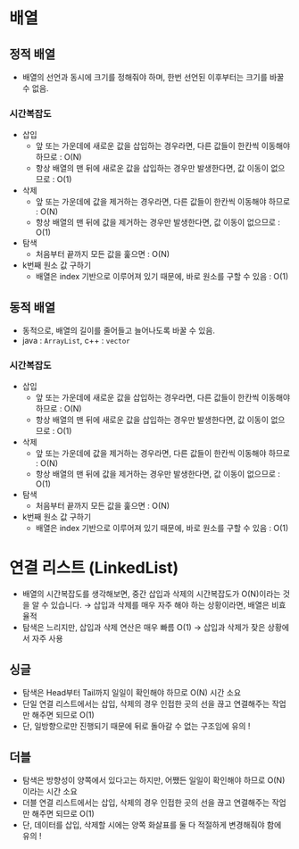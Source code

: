 # 배열
## 정적 배열
- 배열의 선언과 동시에 크기를 정해줘야 하며, 한번 선언된 이후부터는 크기를 바꿀 수 없음.
### 시간복잡도
- 삽입
  + 앞 또는 가운데에 새로운 값을 삽입하는 경우라면, 다른 값들이 한칸씩 이동해야 하므로 : O(N)
  + 항상 배열의 맨 뒤에 새로운 값을 삽입하는 경우만 발생한다면, 값 이동이 없으므로 : O(1)
- 삭제
  + 앞 또는 가운데에 값을 제거하는 경우라면, 다른 값들이 한칸씩 이동해야 하므로 : O(N)
  + 항상 배열의 맨 뒤에 값을 제거하는 경우만 발생한다면, 값 이동이 없으므로 : O(1)
- 탐색
  + 처음부터 끝까지 모든 값을 훑으면 : O(N)
- k번째 원소 값 구하기
  + 배열은 index 기반으로 이루어져 있기 때문에, 바로 원소를 구할 수 있음 : O(1)

## 동적 배열
- 동적으로, 배열의 길이를 줄어들고 늘어나도록 바꿀 수 있음.
- java : `ArrayList`, c++ : `vector`

### 시간복잡도
- 삽입
  + 앞 또는 가운데에 새로운 값을 삽입하는 경우라면, 다른 값들이 한칸씩 이동해야 하므로 : O(N)
  + 항상 배열의 맨 뒤에 새로운 값을 삽입하는 경우만 발생한다면, 값 이동이 없으므로 : O(1)
- 삭제
  + 앞 또는 가운데에 값을 제거하는 경우라면, 다른 값들이 한칸씩 이동해야 하므로 : O(N)
  + 항상 배열의 맨 뒤에 값을 제거하는 경우만 발생한다면, 값 이동이 없으므로 : O(1)
- 탐색
  + 처음부터 끝까지 모든 값을 훑으면 : O(N)
- k번째 원소 값 구하기
  + 배열은 index 기반으로 이루어져 있기 때문에, 바로 원소를 구할 수 있음 : O(1)


# 연결 리스트 (LinkedList)
- 배열의 시간복잡도를 생각해보면, 중간 삽입과 삭제의 시간복잡도가 O(N)이라는 것을 알 수 있습니다. → 삽입과 삭제를 매우 자주 해야 하는 상황이라면, 배열은 비효율적
- 탐색은 느리지만, 삽입과 삭제 연산은 매우 빠름 O(1) → 삽입과 삭제가 잦은 상황에서 자주 사용


## 싱글
- 탐색은 Head부터 Tail까지 일일이 확인해야 하므로 O(N) 시간 소요
- 단일 연결 리스트에서는 삽입, 삭제의 경우 인접한 곳의 선을 끊고 연결해주는 작업만 해주면 되므로 O(1)
- 단, 일방향으로만 진행되기 때문에 뒤로 돌아갈 수 없는 구조임에 유의 !

## 더블
- 탐색은 방향성이 양쪽에서 있다고는 하지만, 어쨌든 일일이 확인해야 하므로 O(N) 이라는 시간 소요
- 더블 연결 리스트에서는 삽입, 삭제의 경우 인접한 곳의 선을 끊고 연결해주는 작업만 해주면 되므로 O(1)
- 단, 데이터를 삽입, 삭제할 시에는 양쪽 화살표를 둘 다 적절하게 변경해줘야 함에 유의 !



